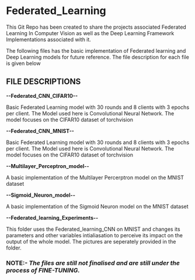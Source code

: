 # Federated_Learning

This Git Repo has been created to share the projects associated Federated Learning In Computer Vision as well as the Deep Learning Framework Implementations associated with it. 

The following files has the basic implementation of Federated learning and Deep Learning models for future reference. The file description for each file is given below

## FILE DESCRIPTIONS

**--Federated_CNN_CIFAR10--**

Basic Federated Learning model with 30 rounds and 8 clients with 3 epochs per client. The Model used here is Convolutional Neural Network. The model focuses on the CIFAR10 dataset of torchvision

**--Federated_CNN_MNIST--**

Basic Federated Learning model with 30 rounds and 8 clients with 3 epochs per client. The Model used here is Convolutional Neural Network. The model focuses on the CIFAR10 dataset of torchvision

**--Multilayer_Perceptron_model--**

A basic implementation of the Multilayer Percerptron model on the MNIST dataset

**--Sigmoid_Neuron_model--**

A basic implementation of the Sigmoid Neuron model on the MNIST dataset

**--Federated_learning_Experiments--**

This folder uses the Federated_learning_CNN on MNIST and changes its parameters and other variables intialiasation to perceive its impact on the output of the whole model. The pictures are seperately provided in the folder.

### NOTE:- *The files are still not finalised and are still under the process of FINE-TUNING.*
